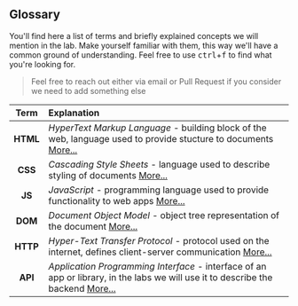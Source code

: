 ## Glossary

You'll find here a list of terms and briefly explained concepts we will mention in the lab. Make yourself familiar with them, this way we'll have a common ground of understanding. Feel free to use <kbd>ctrl</kbd>+<kbd>f</kbd> to find what you're looking for.

> Feel free to reach out either via email or Pull Request if you consider we need to add something else

| Term | Explanation
| :--: | :--
| **HTML** | *HyperText Markup Language* - building block of the web, language used to provide stucture to documents [More...](https://developer.mozilla.org/en-US/docs/Web/HTML)
| **CSS** | *Cascading Style Sheets* - language used to describe styling of documents [More...](https://developer.mozilla.org/en-US/docs/Web/CSS)
| **JS** | *JavaScript* - programming language used to provide functionality to web apps [More...](https://developer.mozilla.org/en-US/docs/Web/JavaScript)
| **DOM** | *Document Object Model* - object tree representation of the document [More...](https://developer.mozilla.org/en-US/docs/Glossary/DOM)
| **HTTP** | *Hyper-Text Transfer Protocol* - protocol used on the internet, defines client-server communication [More...](https://developer.mozilla.org/en-US/docs/Web/HTTP)
| **API** | *Application Programming Interface* - interface of an app or library, in the labs we will use it to describe the backend [More...](https://developer.mozilla.org/en-US/docs/Glossary/API)